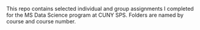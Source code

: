 This repo contains selected individual and group assignments I completed for the MS Data Science program at CUNY SPS. Folders are named by course and course number.